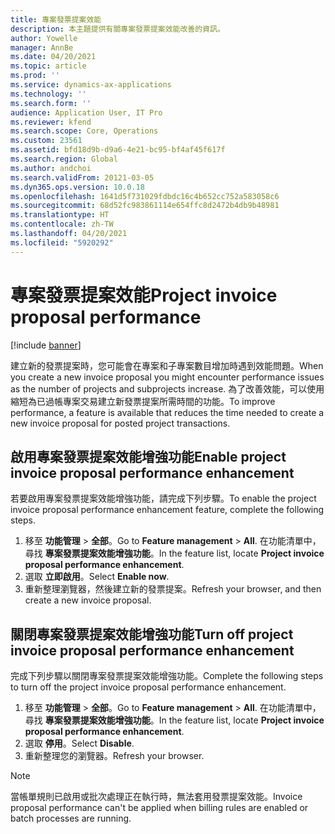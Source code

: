 ```yaml
---
title: 專案發票提案效能
description: 本主題提供有關專案發票提案效能改善的資訊。
author: Yowelle
manager: AnnBe
ms.date: 04/20/2021
ms.topic: article
ms.prod: ''
ms.service: dynamics-ax-applications
ms.technology: ''
ms.search.form: ''
audience: Application User, IT Pro
ms.reviewer: kfend
ms.search.scope: Core, Operations
ms.custom: 23561
ms.assetid: bfd18d9b-d9a6-4e21-bc95-bf4af45f617f
ms.search.region: Global
ms.author: andchoi
ms.search.validFrom: 20121-03-05
ms.dyn365.ops.version: 10.0.18
ms.openlocfilehash: 1641d5f731029fdbdc16c4b652cc752a583058c6
ms.sourcegitcommit: 68d52fc983861114e654ffc8d2472b4db9b48981
ms.translationtype: HT
ms.contentlocale: zh-TW
ms.lasthandoff: 04/20/2021
ms.locfileid: "5920292"
---
```

# <a name="project-invoice-proposal-performance"></a><span data-ttu-id="c1089-103">專案發票提案效能</span><span class="sxs-lookup"><span data-stu-id="c1089-103">Project invoice proposal performance</span></span>

[!include [banner](../includes/banner.md)]

<span data-ttu-id="c1089-104">建立新的發票提案時，您可能會在專案和子專案數目增加時遇到效能問題。</span><span class="sxs-lookup"><span data-stu-id="c1089-104">When you create a new invoice proposal you might encounter performance issues as the number of projects and subprojects increase.</span></span> <span data-ttu-id="c1089-105">為了改善效能，可以使用縮短為已過帳專案交易建立新發票提案所需時間的功能。</span><span class="sxs-lookup"><span data-stu-id="c1089-105">To improve performance, a feature is available that reduces the time needed to create a new invoice proposal for posted project transactions.</span></span>

## <a name="enable-project-invoice-proposal-performance-enhancement"></a><span data-ttu-id="c1089-106">啟用專案發票提案效能增強功能</span><span class="sxs-lookup"><span data-stu-id="c1089-106">Enable project invoice proposal performance enhancement</span></span>
<span data-ttu-id="c1089-107">若要啟用專案發票提案效能增強功能，請完成下列步驟。</span><span class="sxs-lookup"><span data-stu-id="c1089-107">To enable the project invoice proposal performance enhancement feature, complete the following steps.</span></span>

1.  <span data-ttu-id="c1089-108">移至 **功能管理** > **全部**。</span><span class="sxs-lookup"><span data-stu-id="c1089-108">Go to **Feature management** > **All**.</span></span> <span data-ttu-id="c1089-109">在功能清單中，尋找 **專案發票提案效能增強功能**。</span><span class="sxs-lookup"><span data-stu-id="c1089-109">In the feature list, locate **Project invoice proposal performance enhancement**.</span></span>
2.  <span data-ttu-id="c1089-110">選取 **立即啟用**。</span><span class="sxs-lookup"><span data-stu-id="c1089-110">Select **Enable now**.</span></span>
3.  <span data-ttu-id="c1089-111">重新整理瀏覽器，然後建立新的發票提案。</span><span class="sxs-lookup"><span data-stu-id="c1089-111">Refresh your browser, and then create a new invoice proposal.</span></span>

## <a name="turn-off-project-invoice-proposal-performance-enhancement"></a><span data-ttu-id="c1089-112">關閉專案發票提案效能增強功能</span><span class="sxs-lookup"><span data-stu-id="c1089-112">Turn off project invoice proposal performance enhancement</span></span>
<span data-ttu-id="c1089-113">完成下列步驟以關閉專案發票提案效能增強功能。</span><span class="sxs-lookup"><span data-stu-id="c1089-113">Complete the following steps to turn off the project invoice proposal performance enhancement.</span></span>

1.  <span data-ttu-id="c1089-114">移至 **功能管理** > **全部**。</span><span class="sxs-lookup"><span data-stu-id="c1089-114">Go to **Feature management** > **All**.</span></span> <span data-ttu-id="c1089-115">在功能清單中，尋找 **專案發票提案效能增強功能**。</span><span class="sxs-lookup"><span data-stu-id="c1089-115">In the feature list, locate **Project invoice proposal performance enhancement**.</span></span>
2.  <span data-ttu-id="c1089-116">選取 **停用**。</span><span class="sxs-lookup"><span data-stu-id="c1089-116">Select **Disable**.</span></span>
3.  <span data-ttu-id="c1089-117">重新整理您的瀏覽器。</span><span class="sxs-lookup"><span data-stu-id="c1089-117">Refresh your browser.</span></span>

> [!NOTE]
> <span data-ttu-id="c1089-118">當帳單規則已啟用或批次處理正在執行時，無法套用發票提案效能。</span><span class="sxs-lookup"><span data-stu-id="c1089-118">Invoice proposal performance can't be applied when billing rules are enabled or batch processes are running.</span></span>
